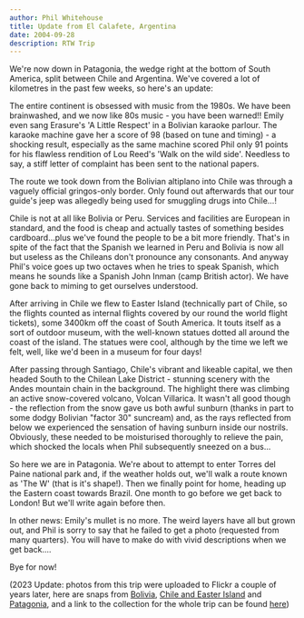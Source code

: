 ```yaml
---
author: Phil Whitehouse
title: Update from El Calafete, Argentina
date: 2004-09-28
description: RTW Trip
---
```


We're now down in Patagonia, the wedge right at the bottom of South America, split between Chile and Argentina. We've covered a lot of kilometres in the past few weeks, so here's an update:

The entire continent is obsessed with music from the 1980s. We have been brainwashed, and we now like 80s music - you have been warned!! Emily even sang Erasure's 'A Little Respect' in a Bolivian karaoke parlour. The karaoke machine gave her a score of 98 (based on tune and timing) - a shocking result, especially as the same machine scored Phil only 91 points for his flawless rendition of Lou Reed's 'Walk on the wild side'. Needless to say, a stiff letter of complaint has been sent to the national papers.

The route we took down from the Bolivian altiplano into Chile was through a vaguely official gringos-only border. Only found out afterwards that our tour guide's jeep was allegedly being used for smuggling drugs into Chile...!

Chile is not at all like Bolivia or Peru. Services and facilities are European in standard, and the food is cheap and actually tastes of something besides cardboard...plus we've found the people to be a bit more friendly. That's in spite of the fact that the Spanish we learned in Peru and Bolivia is now all but useless as the Chileans don't pronounce any consonants. And anyway Phil's voice goes up two octaves when he tries to speak Spanish, which means he sounds like a Spanish John Inman (camp British actor). We have gone back to miming to get ourselves understood.

After arriving in Chile we flew to Easter Island (technically part of Chile, so the flights counted as internal flights covered by our round the world flight tickets), some 3400km off the coast of South America. It touts itself as a sort of outdoor museum, with the well-known statues dotted all around the coast of the island. The statues were cool, although by the time we left we felt, well, like we'd been in a museum for four days!

After passing through Santiago, Chile's vibrant and likeable capital, we then headed South to the Chilean Lake District - stunning scenery with the Andes mountain chain in the background. The highlight there was climbing an active snow-covered volcano, Volcan Villarica. It wasn't all good though - the reflection from the snow gave us both awful sunburn (thanks in part to some dodgy Bolivian "factor 30" suncream) and, as the rays reflected from below we experienced the sensation of having sunburn inside our nostrils. Obviously, these needed to be moisturised thoroughly to relieve the pain, which shocked the locals when Phil subsequently sneezed on a bus...

So here we are in Patagonia. We're about to attempt to enter Torres del Paine national park and, if the weather holds out, we'll walk a route known as 'The W' (that is it's shape!). Then we finally point for home, heading up the Eastern coast towards Brazil. One month to go before we get back to London! But we'll write again before then.

In other news: Emily's mullet is no more. The weird layers have all but grown out, and Phil is sorry to say that he failed to get a photo (requested from many quarters). You will have to make do with vivid descriptions when we get back....

Bye for now!

(2023 Update: photos from this trip were uploaded to Flickr a couple of years later, here are snaps from [Bolivia](https://www.flickr.com/photos/philliecasablanca/sets/72157603256954413/),
 [Chile and Easter Island](https://www.flickr.com/photos/philliecasablanca/sets/72157603253450808/) and [Patagonia](https://www.flickr.com/photos/philliecasablanca/sets/72157603774802266/), and a link to the collection for the whole trip can be found [here](https://www.flickr.com/photos/philliecasablanca/collections/72157603189229392/))
